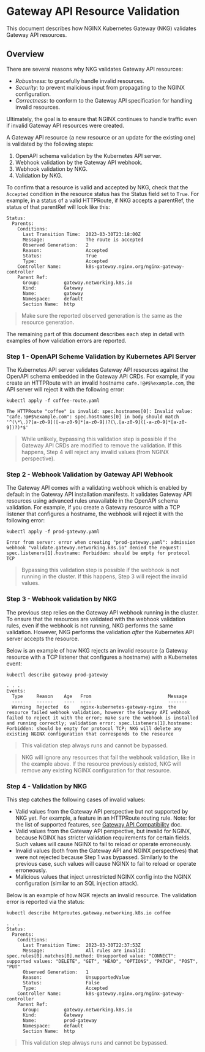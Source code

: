 # Gateway API Resource Validation

This document describes how NGINX Kubernetes Gateway (NKG) validates Gateway API resources.

## Overview

There are several reasons why NKG validates Gateway API resources:

- *Robustness*: to gracefully handle invalid resources.
- *Security*: to prevent malicious input from propagating to the NGINX configuration.
- *Correctness*: to conform to the Gateway API specification for handling invalid resources.

Ultimately, the goal is to ensure that NGINX continues to handle traffic even if invalid Gateway API resources were
created.

A Gateway API resource (a new resource or an update for the existing one) is validated by the following steps:

1. OpenAPI schema validation by the Kubernetes API server.
2. Webhook validation by the Gateway API webhook.
3. Webhook validation by NKG.
4. Validation by NKG.

To confirm that a resource is valid and accepted by NKG, check that the `Accepted` condition in the resource status
has the Status field set to `True`. For example, in a status of a valid HTTPRoute, if NKG accepts a parentRef,
the status of that parentRef will look like this:
```
Status:
  Parents:
    Conditions:
      Last Transition Time:  2023-03-30T23:18:00Z
      Message:               The route is accepted
      Observed Generation:   2
      Reason:                Accepted
      Status:                True
      Type:                  Accepted
    Controller Name:         k8s-gateway.nginx.org/nginx-gateway-controller
    Parent Ref:
      Group:         gateway.networking.k8s.io
      Kind:          Gateway
      Name:          gateway
      Namespace:     default
      Section Name:  http
```

> Make sure the reported observed generation is the same as the resource generation.

The remaining part of this document describes each step in detail with examples of how validation errors are reported.

### Step 1 - OpenAPI Scheme Validation by Kubernetes API Server

The Kubernetes API server validates Gateway API resources against the OpenAPI schema embedded in the Gateway API CRDs.
For example, if you create an HTTPRoute with an invalid hostname `cafe.!@#$%example.com`, the API server will reject it
with the following error:

```shell
kubectl apply -f coffee-route.yaml
```
```text
The HTTPRoute "coffee" is invalid: spec.hostnames[0]: Invalid value: "cafe.!@#$%example.com": spec.hostnames[0] in body should match '^(\*\.)?[a-z0-9]([-a-z0-9]*[a-z0-9])?(\.[a-z0-9]([-a-z0-9]*[a-z0-9])?)*$'
```

> While unlikely, bypassing this validation step is possible if the Gateway API CRDs are modified to remove the validation.
> If this happens, Step 4 will reject any invalid values (from NGINX perspective).

### Step 2 - Webhook Validation by Gateway API Webhook

The Gateway API comes with a validating webhook which is enabled by default in the Gateway API installation manifests.
It validates Gateway API resources using advanced rules unavailable in the OpenAPI schema validation. For example, if
you create a Gateway resource with a TCP listener that configures a hostname, the webhook will reject it with the
following error:

```shell
kubectl apply -f prod-gateway.yaml
```
```text
Error from server: error when creating "prod-gateway.yaml": admission webhook "validate.gateway.networking.k8s.io" denied the request: spec.listeners[1].hostname: Forbidden: should be empty for protocol TCP
```

> Bypassing this validation step is possible if the webhook is not running in the cluster.
> If this happens, Step 3 will reject the invalid values.

### Step 3 - Webhook validation by NKG

The previous step relies on the Gateway API webhook running in the cluster. To ensure that the resources are validated
with the webhook validation rules, even if the webhook is not running, NKG performs the same validation. However, NKG
performs the validation *after* the Kubernetes API server accepts the resource.

Below is an example of how NKG rejects an invalid resource (a Gateway resource with a TCP listener that configures a
hostname) with a Kubernetes event:

```shell
kubectl describe gateway prod-gateway
```
```text
. . .
Events:
  Type     Reason    Age   From                            Message
  ----     ------    ----  ----                            -------
  Warning  Rejected  6s    nginx-kubernetes-gateway-nginx  the resource failed webhook validation, however the Gateway API webhook failed to reject it with the error; make sure the webhook is installed and running correctly; validation error: spec.listeners[1].hostname: Forbidden: should be empty for protocol TCP; NKG will delete any existing NGINX configuration that corresponds to the resource
```

> This validation step always runs and cannot be bypassed.

> NKG will ignore any resources that fail the webhook validation, like in the example above.
> If the resource previously existed, NKG will remove any existing NGINX configuration for that resource.

### Step 4 - Validation by NKG

This step catches the following cases of invalid values:

* Valid values from the Gateway API perspective but not supported by NKG yet. For example, a feature in an
  HTTPRoute routing rule. Note: for the list of supported features,
  see [Gateway API Compatibility](gateway-api-compatibility.md) doc.
* Valid values from the Gateway API perspective, but invalid for NGINX, because NGINX has stricter validation
  requirements for certain fields. Such values will cause NGINX to fail to reload or operate erroneously.
* Invalid values (both from the Gateway API and NGINX perspectives) that were not rejected because Step 1 was bypassed.
  Similarly to the previous case, such values will cause NGINX to fail to reload or operate erroneously.
* Malicious values that inject unrestricted NGINX config into the NGINX configuration (similar to an SQL injection
  attack).

Below is an example of how NGK rejects an invalid resource. The validation error is reported via the status:

```shell
kubectl describe httproutes.gateway.networking.k8s.io coffee
```
```text
. . .
Status:
  Parents:
    Conditions:
      Last Transition Time:  2023-03-30T22:37:53Z
      Message:               All rules are invalid: spec.rules[0].matches[0].method: Unsupported value: "CONNECT": supported values: "DELETE", "GET", "HEAD", "OPTIONS", "PATCH", "POST", "PUT"
      Observed Generation:   1
      Reason:                UnsupportedValue
      Status:                False
      Type:                  Accepted
    Controller Name:         k8s-gateway.nginx.org/nginx-gateway-controller
    Parent Ref:
      Group:         gateway.networking.k8s.io
      Kind:          Gateway
      Name:          prod-gateway
      Namespace:     default
      Section Name:  http
```

> This validation step always runs and cannot be bypassed.

